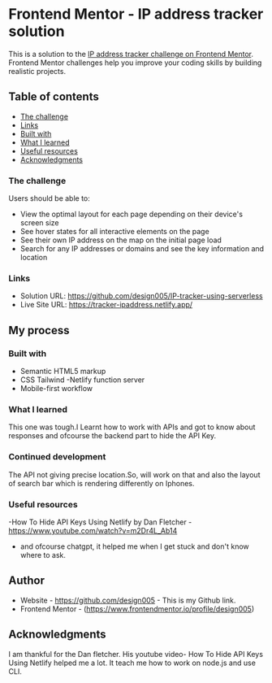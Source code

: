 # Frontend Mentor - IP address tracker solution

This is a solution to the [IP address tracker challenge on Frontend Mentor](https://www.frontendmentor.io/challenges/ip-address-tracker-I8-0yYAH0). Frontend Mentor challenges help you improve your coding skills by building realistic projects. 

## Table of contents

  - [The challenge](#the-challenge)
  - [Links](#links)
  - [Built with](#built-with)
  - [What I learned](#what-i-learned)
   - [Useful resources](#useful-resources)
- [Acknowledgments](#acknowledgments)


### The challenge

Users should be able to:

- View the optimal layout for each page depending on their device's screen size
- See hover states for all interactive elements on the page
- See their own IP address on the map on the initial page load
- Search for any IP addresses or domains and see the key information and location

### Links

- Solution URL: https://github.com/design005/IP-tracker-using-serverless
- Live Site URL: https://tracker-ipaddress.netlify.app/

## My process

### Built with

- Semantic HTML5 markup
- CSS Tailwind
-Netlify function server
- Mobile-first workflow


### What I learned
This one was tough.I Learnt how to work with APIs and got to know about responses and ofcourse the backend part to hide the API Key.

### Continued development
The API not giving precise location.So, will work on that and also the layout of search bar which is rendering differently on Iphones.

### Useful resources

-How To Hide API Keys Using Netlify by Dan Fletcher - https://www.youtube.com/watch?v=m2Dr4L_Ab14
- and ofcourse chatgpt, it helped me when I get stuck and don't know where to ask. 


## Author

- Website - https://github.com/design005 - This is my Github link.
- Frontend Mentor - (https://www.frontendmentor.io/profile/design005)


## Acknowledgments

I am thankful for the Dan fletcher. His youtube video- How To Hide API Keys Using Netlify helped me a lot. It teach me how to work on node.js and use CLI.
